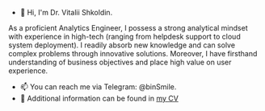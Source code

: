 - 👋 Hi, I'm Dr. Vitalii Shkoldin.

As a proficient Analytics Engineer, I possess a strong analytical mindset with experience in high-tech (ranging from helpdesk support to cloud system deployment). I readily absorb new knowledge and can solve complex problems through innovative solutions. Moreover, I have firsthand understanding of business objectives and place high value on user experience.

- 📫 You can reach me via Telegram: @binSmile.
- 📙 Additional information can be found in [my CV](https://github.com/binSmile/binSmile/raw/main/Resume%20Dr%20Vitalii%20Shkoldin.pdf)



